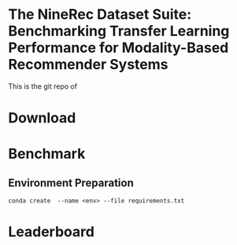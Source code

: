 # The NineRec Dataset Suite: Benchmarking Transfer Learning Performance for Modality-Based Recommender Systems
This is the git repo of 

# Download

# Benchmark
## Environment Preparation
`conda create  --name <env> --file requirements.txt`

# Leaderboard
